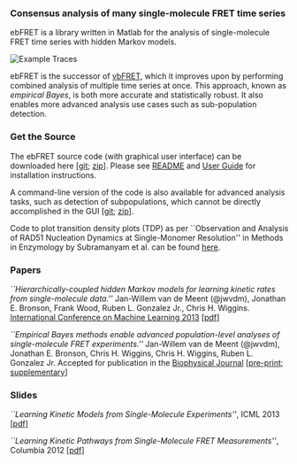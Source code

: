 ### Consensus analysis of many single-molecule FRET time series

ebFRET is a library written in Matlab for the analysis of single-molecule FRET time series with hidden Markov models. 

![Example Traces](images/ebfret_mainwindow.png)

ebFRET is the successor of [vbFRET](http://vbfret.sourceforge.net), which it improves upon by performing combined analysis of multiple time series at once. This approach, known as _empirical Bayes_, is both more accurate and statistically robust. It also enables more advanced analysis use cases such as sub-population detection.

### Get the Source

The ebFRET source code (with graphical user interface) can be downloaded here [[git](https://github.com/ebfret/ebfret-gui); [zip](https://github.com/ebfret/ebfret-gui/releases/)]. Please see [README](https://github.com/ebfret/ebfret-gui/blob/master/README.md) and [User Guide](https://github.com/ebfret/ebfret-gui/blob/master/documentation/ebfret_user_guide.pdf?raw=true) for installation instructions.  

A command-line version of the code is also available for advanced analysis tasks, such as detection of subpopulations, which cannot be directly accomplished in the GUI [[git](https://github.com/ebfret/ebfret-script); [zip](https://github.com/ebfret/ebfret-script/archive/master.zip)].

Code to plot transition density plots (TDP) as per ``Observation and Analysis of RAD51 Nucleation Dynamics at Single-Monomer Resolution'' in Methods in Enzymology by Subramanyam et al. can be found [here](https://github.com/ebfret/TransitionDensityPlots).

### Papers

_``Hierarchically-coupled hidden Markov models for learning kinetic rates from single-molecule data.''_
Jan-Willem van de Meent (@jwvdm), Jonathan E. Bronson, Frank Wood, Ruben L. Gonzalez Jr., Chris H. Wiggins. [International Conference on Machine Learning 2013](http://icml.cc/2013/) [[pdf](https://github.com/ebfret/paper-icml/raw/master/vandemeent_icml_2013.pdf)]

_``Empirical Bayes methods enable advanced population-level analyses of single-molecule FRET experiments.''_
Jan-Willem van de Meent (@jwvdm), Jonathan E. Bronson, Chris H. Wiggins, Chris H. Wiggins, Ruben L. Gonzalez Jr. Accepted for publication in the [Biophysical Journal](http://www.cell.com/biophysj/home) [[pre-print](pdf/vandemeent_bpj_2014_preprint.pdf); [supplementary](pdf/vandemeent_bpj_2014_supplementary.pdf)]

### Slides

_``Learning Kinetic Models from Single-Molecule Experiments''_, ICML 2013 [[pdf](pdf/jwvdm_icml_spotlight.pdf)] 

_``Learning Kinetic Pathways from Single-Molecule FRET Measurements''_, Columbia 2012 [[pdf](pdf/jwvdm_ibio_columbia.pdf)]